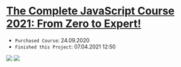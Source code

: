 # [The Complete JavaScript Course 2021: From Zero to Expert!](https://www.udemy.com/course/the-complete-javascript-course/)
* `Purchased Course`: 24.09.2020
* `Finished this Project`: 07.04.2021 12:50

<img src="https://github.com/AJuskys/The_Complete_JavaScript_Course-Projects/blob/master/%233%20-%20Pig%20Game/Capture01.png" />
<img src="https://github.com/AJuskys/The_Complete_JavaScript_Course-Projects/blob/master/%233%20-%20Pig%20Game/Capture02.png" />
